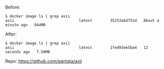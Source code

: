 Before:
```
$ docker image ls | grep axii
axii                             latest        35253abd751d   About a minute ago   944MB
```

After:
```
$ docker image ls | grep axii
axii                             latest        1fed93ee5ba4   12 seconds ago   7.58MB
```

Repo:
https://github.com/qantata/axii

